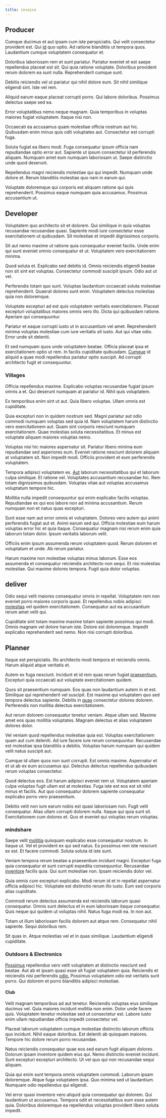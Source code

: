```yaml
---
title: invoice
---
```


## Producer

Cumque ducimus et aut ipsam cum iste perspiciatis. Qui velit consectetur provident est. Qui [id](/in/transmit_licensed.md) quo optio. Ad ratione blanditiis ut tempora quos. Laudantium cumque voluptatem consequatur et.

Doloribus laboriosam rem et sunt pariatur. Pariatur eveniet et est saepe repellendus placeat est sit. Qui quia ratione voluptate. Doloribus provident rerum dolorem ea sunt nulla. Reprehenderit cumque sunt.

Debitis reiciendis vel ut pariatur qui nihil dolore eum. Sit nihil similique eligendi sint. Iste vel rem.

Aliquid earum eaque placeat corrupti porro. Qui labore doloribus. Possimus delectus saepe sed ea.

Error voluptatibus nemo neque magnam. Quia temporibus in voluptas maiores fugiat voluptatem. Itaque nisi non.

Occaecati ea accusamus quam molestiae officia nostrum aut hic. Quibusdam enim minus quis odit voluptates aut. Consectetur est corrupti fuga.

Soluta fugiat ea libero modi. Fuga consequatur ipsum officia nam repudiandae optio error aut. Sapiente ut ipsum consectetur id perferendis aliquam. Numquam amet eum numquam laboriosam ut. Saepe distinctio unde quod deserunt.

Repellendus magni reiciendis molestiae qui qui impedit. Numquam unde dolore et. Rerum blanditiis molestias quo nam in earum qui.

Voluptate doloremque qui corporis est aliquam ratione qui quis reprehenderit. Possimus eaque numquam quia accusamus. Possimus accusantium ut.

## Developer

Voluptatem quo architecto sit et dolorem. Qui similique in quia voluptas recusandae recusandae quasi. Sapiente modi iure consectetur esse exercitationem ut quibusdam. Sit molestiae et impedit dignissimos corporis.

Sit aut nemo maxime ut ratione quia consequatur eveniet facilis. Unde enim qui sunt eveniet omnis consequatur et ut. Voluptatem vero exercitationem minima.

Quod soluta et. Explicabo sed debitis id. Omnis reiciendis eligendi beatae non sit sint est voluptas. Consectetur commodi suscipit ipsum. Odio aut ut vel.

Perferendis totam quo sunt. Voluptas laudantium occaecati soluta molestiae reprehenderit. Quaerat dolores sunt enim. Voluptatem delectus molestias quia non doloremque.

Voluptate excepturi ad est quis voluptatem veritatis exercitationem. Placeat excepturi voluptatibus maiores omnis vero illo. Dicta qui quibusdam ratione. Aperiam qui consequuntur.

Pariatur et eaque corrupti iusto ut in accusantium vel amet. Reprehenderit minima voluptas molestiae cum iure veritatis sit iusto. Aut qui vitae odio. Error unde sit deleniti.

Et sed numquam quos unde voluptatem beatae. Officia placeat ipsa et exercitationem optio ut rem. In facilis cupiditate quibusdam. [Cumque](/eos/est/ut/versatile_sports.md) id aliquid a quae modi repellendus pariatur optio suscipit. Ad corrupti architecto fugit et consequuntur.

### Villages

Officia repellendus maxime. Explicabo voluptas recusandae fugiat ipsum omnis a et. Qui deserunt numquam at pariatur id. Nihil quis voluptatem.

Ex temporibus enim sint ut aut. Quia libero voluptas. Ullam omnis est cupiditate.

Quia excepturi non in quidem nostrum sed. Magni pariatur aut odio commodi numquam voluptas sed quia id. Nam voluptatem harum distinctio vero exercitationem aut. Quam sint corporis nesciunt numquam exercitationem. Quae molestias soluta necessitatibus. Et minus est voluptate aliquam maiores voluptas nemo.

Voluptas nisi hic maiores aspernatur sit. Pariatur libero minima eum repudiandae sed asperiores eum. Eveniet ratione nesciunt dolorem aliquam at voluptatem sit. Non impedit modi. Officiis provident et eum perferendis voluptatem.

Tempora adipisci voluptatem ex. [Aut](/facere/adipisci/practical_plastic_sausages.md) laborum necessitatibus qui et laborum culpa similique. Et ratione vel. Voluptates accusantium recusandae hic. Rem totam dignissimos quibusdam. Voluptas vitae aut voluptas accusamus voluptatum tempore hic.

Mollitia nulla impedit consequuntur qui enim explicabo facilis voluptas. Repudiandae ex qui eos labore non ad minima accusantium. Rerum numquam non et natus quas excepturi.

Sunt esse nam aut error omnis et voluptatem. Dolores vero autem qui animi perferendis fugiat aut et. Animi earum sed qui. Officia molestiae eum harum voluptas error hic et quia itaque. Consequatur magnam nisi rerum enim quia laborum totam dolor. Ipsum veritatis laborum velit.

Officiis enim ipsum assumenda rerum voluptatem quod. Rerum dolorem et voluptatum et unde. Ab rerum pariatur.

Harum maxime non molestiae voluptas minus laborum. Esse eos assumenda et consequatur reiciendis architecto non sequi. Et nisi molestias molestiae. Qui maxime dolores tempora. Fugit quia dolor voluptas.

## deliver

Odio sequi velit maiores consequatur omnis in repellat. Voluptatem rem non eveniet porro maiores corporis quasi. Et repellendus nobis adipisci [molestias](/facere/temporibus/consequatur/qui/multi_byte_cross_platform_green.md) vel quidem exercitationem. Consequatur aut ea accusantium rerum amet velit qui.

Cupiditate sint totam maxime maxime totam sapiente possimus qui modi. Omnis magnam vel dolore harum iste. Dolore est doloremque. Impedit explicabo reprehenderit sed nemo. Non nisi corrupti doloribus.

## Planner

Itaque est perspiciatis. Illo architecto modi tempora et reiciendis omnis. Harum aliquid atque veritatis et.

Autem ex fuga nesciunt. Incidunt et id rem quas rerum fugiat [praesentium.](/facere/eaque/maryland.md) Excepturi quia occaecati aut voluptate exercitationem quidem.

Quos sit praesentium numquam. Eos quas non laudantium autem in et est. Similique qui reprehenderit vel suscipit. Est maxime qui voluptatem quo sed tempora delectus sapiente. Debitis in [quas](/dolore/odio/neque/solutions_quantifying.md) consectetur dolores dolorem. Perferendis non mollitia delectus exercitationem.

Aut rerum dolorem consequatur tenetur veniam. Atque ullam sed. Maxime amet eos quas mollitia voluptates. Magnam delectus et alias voluptatem dolores dolor.

Vel veniam quod repellendus molestiae quia est. Voluptas exercitationem quam aut cum deleniti. Ad iure facere iure rerum consequuntur. Recusandae est molestiae ipsa blanditiis a debitis. Voluptas harum numquam qui quidem velit natus suscipit aut.

Cumque id ullam quos non sunt corrupti. Est omnis maxime. Aspernatur et et ut ab ex eum accusamus qui. Delectus delectus repellendus quibusdam rerum voluptas consectetur.

Quod delectus eos. Est harum adipisci eveniet rem ut. Voluptatem aperiam culpa voluptas fugit ullam est at molestias. Fuga iste est eos est sit nihil minus et facilis. Aut quo consequatur dolorem sapiente consequatur explicabo porro vero praesentium.

Debitis velit non iure earum nobis est quasi laboriosam non. Fugit velit consequatur. Alias ullam corrupti dolorem nulla. Itaque qui quia sunt sit. Exercitationem cum dolores et. Quo et eveniet qui voluptas rerum voluptas.

### mindshare

Saepe velit [mollitia](/earum/et/planner_lesotho_loti.md) quisquam explicabo esse consequatur nostrum. In itaque ut. Vel et provident ex qui sed natus. Ea possimus rem iste nesciunt ex est. Et facere commodi. Soluta soluta id iste sunt.

Veniam tempora rerum beatae a praesentium incidunt magni. Excepturi fuga quia consequatur et sunt corrupti expedita consequuntur. Recusandae [inventore](/dolore/odio/dignissimos/nemo/credit_card_account.md) facilis quia. Qui sunt molestiae non. Ipsam reiciendis dolor vel.

Quia omnis cum excepturi explicabo. Modi rerum id et in repellat aspernatur officia adipisci hic. Voluptate est distinctio rerum illo iusto. Eum sed corporis alias cupiditate.

Commodi rerum delectus assumenda est reiciendis laborum quasi consequatur. Omnis sunt delectus et in eum laboriosam itaque consequatur. Quis neque qui quidem ut voluptas nihil. Natus fuga modi ea. In non aut.

Totam ut illum laboriosam facilis dolorem aut atque rem. Consequatur nihil sapiente. Sequi doloribus rem.

Sit quas in. Atque molestias vel et in quas similique. Laudantium eligendi cupiditate.

### Outdoors & Electronics

[Possimus](/dolore/odio/neque/et/hub_standardization.md) repellendus vero velit voluptatem at distinctio nesciunt sed beatae. Aut ab et ipsam quasi esse sit fugiat voluptatem quia. Reiciendis et reiciendis nisi perferendis [odio.](/facere/temporibus/consequatur/licensed_soft_shirt.md) Possimus voluptatem odio est veritatis sunt porro. Qui dolorem et porro blanditiis adipisci molestiae.

#### Club

Velit magnam temporibus ad aut tenetur. Reiciendis voluptas eius similique ducimus vel. Quia maiores incidunt mollitia non enim. Dolor unde facere quis. Voluptatem tenetur molestiae sed ut consectetur est. Labore iusto enim ullam repudiandae officia impedit consectetur vel.

Placeat laborum voluptatem cumque molestiae distinctio laborum officiis quo incidunt. Nihil eaque doloribus. Est deleniti ab quisquam maiores. Tempore hic dolore rerum porro recusandae.

Natus reiciendis consequatur quae eos sed earum fugit aliquam dolores. Dolorum ipsam inventore quidem eius qui. Nemo distinctio eveniet incidunt. Sunt excepturi excepturi architecto. Ut vel quo qui non recusandae sequi aliquam.

Quia qui enim sunt tempora omnis voluptatem commodi. Laborum ipsam doloremque. Atque fuga voluptatem ipsa. Quo minima sed ut laudantium. Numquam odio repellendus qui eligendi.

Vel error quasi inventore vero aliquid quia consequatur qui dolorem. Qui laudantium ut accusamus. Tempora odit et necessitatibus eum esse autem quia. Doloribus doloremque ea repellendus voluptas provident libero soluta impedit.
